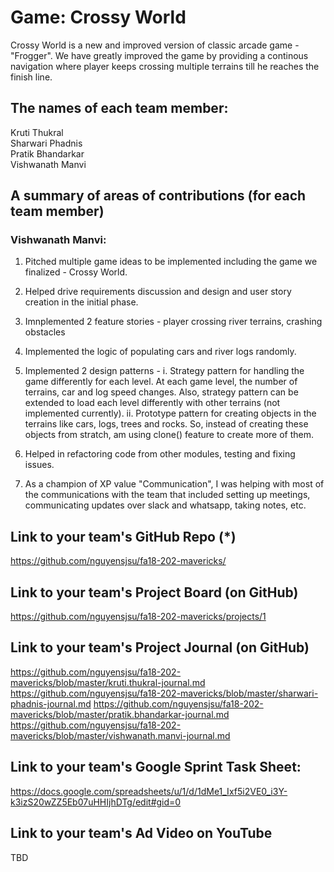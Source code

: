# Game: Crossy World

Crossy World is a new and improved version of classic arcade game - "Frogger". We have greatly improved the game by providing a continous navigation where player keeps crossing multiple terrains till he reaches the finish line.

## The names of each team member:
Kruti Thukral <br>
Sharwari Phadnis <br>
Pratik Bhandarkar <br>
Vishwanath Manvi <br>

## A summary of areas of contributions (for each team member)

### Vishwanath Manvi:

1. Pitched multiple game ideas to be implemented including the game we finalized - Crossy World.
2. Helped drive requirements discussion and design and user story creation in the initial phase.
3. Imnplemented 2 feature stories - player crossing river terrains, crashing obstacles
4. Implemented the logic of populating cars and river logs randomly.
5. Implemented 2 design patterns - 
         i. Strategy pattern for handling the game differently for each level. At each game level, the number of terrains, car and log speed changes. Also, strategy pattern can be extended to load each level differently with other terrains (not implemented currently). 
         ii. Prototype pattern for creating objects in the terrains like cars, logs, trees and rocks. So, instead of creating these objects from stratch, am using clone() feature to create more of them.

6. Helped in refactoring code from other modules, testing and fixing issues.
7. As a champion of XP value "Communication", I was helping with most of the communications with the team that included setting up meetings, communicating updates over slack and whatsapp, taking notes, etc.




## Link to your team's GitHub Repo (*)

https://github.com/nguyensjsu/fa18-202-mavericks/

## Link to your team's Project Board (on GitHub)
https://github.com/nguyensjsu/fa18-202-mavericks/projects/1

## Link to your team's Project Journal (on GitHub)

https://github.com/nguyensjsu/fa18-202-mavericks/blob/master/kruti.thukral-journal.md
https://github.com/nguyensjsu/fa18-202-mavericks/blob/master/sharwari-phadnis-journal.md
https://github.com/nguyensjsu/fa18-202-mavericks/blob/master/pratik.bhandarkar-journal.md
https://github.com/nguyensjsu/fa18-202-mavericks/blob/master/vishwanath.manvi-journal.md

## Link to your team's Google Sprint Task Sheet:
https://docs.google.com/spreadsheets/u/1/d/1dMe1_Ixf5i2VE0_i3Y-k3izS20wZZ5Eb07uHHIjhDTg/edit#gid=0

## Link to your team's Ad Video on YouTube
TBD

